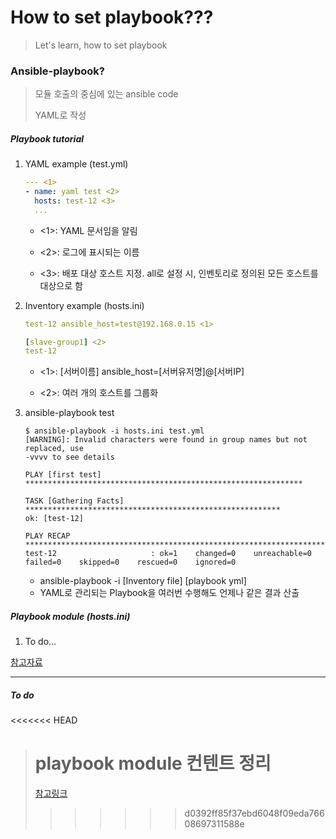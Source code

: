 # How to set playbook???
> Let's learn, how to set playbook

### Ansible-playbook?

> 모듈 호출의 중심에 있는 ansible code
>
> YAML로 작성



##### Playbook tutorial

1. YAML example (test.yml)

   ```yaml
   --- <1>
   - name: yaml test <2>
     hosts: test-12 <3>
     ...
   ```

   - <1>: YAML 문서임을 알림

   - <2>: 로그에 표시되는 이름

   - <3>: 배포 대상 호스트 지정. all로 설정 시, 인벤토리로 정의된 모든 호스트를 대상으로 함

     

2. Inventory example (hosts.ini)

   ```yaml
   test-12 ansible_host=test@192.168.0.15 <1>
   
   [slave-group1] <2>
   test-12
   ```

   - <1>: [서버이름] ansible_host=[서버유저명]@[서버IP]

   - <2>: 여러 개의 호스트를 그룹화

     

3. ansible-playbook test

   ```shell
   $ ansible-playbook -i hosts.ini test.yml
   [WARNING]: Invalid characters were found in group names but not replaced, use
   -vvvv to see details
   
   PLAY [first test] **************************************************************
   
   TASK [Gathering Facts] *********************************************************
   ok: [test-12]
   
   PLAY RECAP *********************************************************************
   test-12                     : ok=1    changed=0    unreachable=0    failed=0    skipped=0    rescued=0    ignored=0
   ```
   
   - ansible-playbook -i [Inventory file] [playbook yml]
   - YAML로 관리되는 Playbook을 여러번 수행해도 언제나 같은 결과 산출



##### Playbook module (hosts.ini)

1. To do...




[참고자료](https://wickso.me/ansible/basic/)

------

##### To do

<<<<<<< HEAD
> playbook module 컨텐트 정리
> =======
> [참고링크](https://5equal0.tistory.com/entry/Ansible-%EC%95%A4%EC%84%9C%EB%B8%94Ansible-%EA%B0%9C%EB%85%90%EA%B3%BC-%EC%84%A4%EC%B9%98%EC%82%AC%EC%9A%A9%EB%B2%95-w-CentOS-76)
>
> >>>>>> d0392ff85f37ebd6048f09eda76608697311588e
